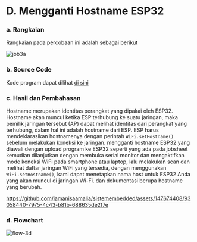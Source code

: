 # D. Mengganti Hostname ESP32
### a. Rangkaian
Rangkaian pada percobaan ini adalah sebagai berikut

![job3a](https://github.com/iamanisaamalia/sistemembedded/assets/147674408/883ce85e-5f2e-455d-9925-d4a828eb0a4d)

### b. Source Code
Kode program dapat dilihat <a href="https://github.com/iamanisaamalia/sistemembedded/blob/main/jobsheet%203/d.%20Mengganti%20Hostname%20ESP32/3d_ganti_hostname/3d_ganti_hostname.ino">di sini</a>

### c. Hasil dan Pembahasan
Hostname merupakan identitas perangkat yang dipakai oleh ESP32. Hostname akan muncul ketika ESP terhubung ke suatu jaringan, maka pemilik jaringan tersebut (AP) dapat melihat identitas dari perangkat yang terhubung, dalam hal ini adalah hostname dari ESP. ESP harus mendeklarasikan hostnamenya dengan perintah  `WiFi.setHostname()` sebelum melakukan koneksi ke jaringan.
mengganti hostname ESP32 yang diawali dengan upload program ke ESP32 seperti yang ada pada jobsheet kemudian dilanjutkan dengan membuka serial monitor dan mengaktifkan mode koneksi WiFi pada smartphone atau laptop, lalu melakukan scan dan melihat daftar jaringan WiFi yang tersedia, dengan menggunakan  `WiFi.setHostname()`, kami dapat menetapkan nama host untuk ESP32 Anda yang akan muncul di jaringan Wi-Fi. dan dokumentasi berupa hostname yang berubah.


https://github.com/iamanisaamalia/sistemembedded/assets/147674408/93058440-7975-4c43-b81b-688635de2f7e





### d. Flowchart
![flow-3d](https://github.com/iamanisaamalia/sistemembedded/assets/147674408/5def1b32-fb02-4d03-8196-cb031d0fffd7)
